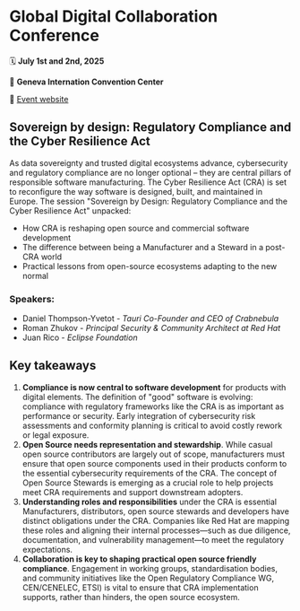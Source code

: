 # Global Digital Collaboration Conference


🗓️ **July 1st and 2nd, 2025**

📍 **Geneva Internation Convention Center**

🔗 [Event website](https://globaldigitalcollaboration.org/) 

## Sovereign by design: Regulatory Compliance and the Cyber Resilience Act
As data sovereignty and trusted digital ecosystems advance, cybersecurity and regulatory compliance are no longer optional – they are central pillars of responsible software manufacturing.
The Cyber Resilience Act (CRA) is set to reconfigure the way software is designed, built, and maintained in Europe. 
The session "Sovereign by Design: Regulatory Compliance and the Cyber Resilience Act" unpacked:
  - How CRA is reshaping open source and commercial software development
  - The difference between being a Manufacturer and a Steward in a post-CRA world
  - Practical lessons from open-source ecosystems adapting to the new normal

### Speakers:
- Daniel Thompson-Yvetot - *Tauri Co-Founder and CEO of Crabnebula*
- Roman Zhukov - *Principal Security & Community Architect at Red Hat*
- Juan Rico - *Eclipse Foundation*

## Key takeaways
1. **Compliance is now central to software development** for products with digital elements. The definition of "good" software is evolving: compliance with regulatory frameworks like the CRA is as important as performance or security. Early integration of cybersecurity risk assessments and conformity planning is critical to avoid costly rework or legal exposure.
2. **Open Source needs representation and stewardship**. While casual open source contributors are largely out of scope, manufacturers must ensure that open source components used in their products conform to the essential cybersecurity requirements of the CRA. The concept of Open Source Stewards is emerging as a crucial role to help projects meet CRA requirements and support downstream adopters.
3. **Understanding roles and responsibilities** under the CRA is essential Manufacturers, distributors, open source stewards and developers have distinct obligations under the CRA. Companies like Red Hat are mapping these roles and aligning their internal processes—such as due diligence, documentation, and vulnerability management—to meet the regulatory expectations.
4. **Collaboration is key to shaping practical open source friendly compliance**. Engagement in working groups, standardisation bodies, and community initiatives like the Open Regulatory Compliance WG, CEN/CENELEC, ETSI) is vital to ensure that CRA implementation supports, rather than hinders, the open source ecosystem.
